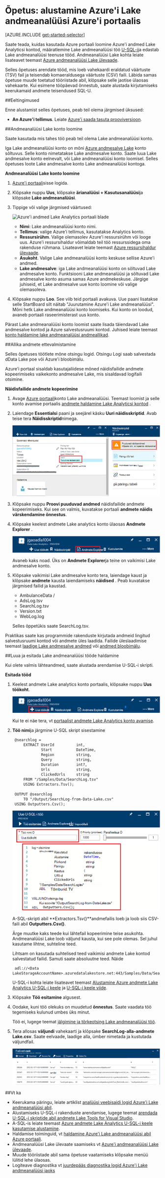 <properties 
   pageTitle="Azure'i Lake andmeanalüüsi Azure'i portaalis alustamine | Azure'i" 
   description="Saate teada, kuidas kasutada Azure portaali Lake andmeanalüüsi konto loomine, Lake andmeanalüüsi töö U-SQL-i abil luua ja esitage töö. " 
   services="data-lake-analytics" 
   documentationCenter="" 
   authors="edmacauley" 
   manager="jhubbard" 
   editor="cgronlun"/>
 
<tags
   ms.service="data-lake-analytics"
   ms.devlang="na"
   ms.topic="hero-article"
   ms.tgt_pltfrm="na"
   ms.workload="big-data" 
   ms.date="10/06/2016"
   ms.author="edmaca"/>

# <a name="tutorial-get-started-with-azure-data-lake-analytics-using-azure-portal"></a>Õpetus: alustamine Azure'i Lake andmeanalüüsi Azure'i portaalis

[AZURE.INCLUDE [get-started-selector](../../includes/data-lake-analytics-selector-get-started.md)]

Saate teada, kuidas kasutada Azure portaali loomine Azure'i andmed Lake Analyticsi kontod, määratlemine Lake andmeanalüüsi töö [U-SQL-i](data-lake-analytics-u-sql-get-started.md)ja edastab Lake andmeanalüüsi teenuse tööd. Andmeanalüüsi Lake kohta leiate lisateavet teemast [Azure andmeanalüüsi Lake ülevaade](data-lake-analytics-overview.md).

Selles õpetuses arendate tööd, mis loeb vahekaardi eraldatud väärtuste (TSV) fail ja teisendab komaeraldusega väärtuste (CSV) faili. Läbida samas õpetuse muude toetatud tööriistade abil, klõpsake selle jaotise ülaosas vahekaarte. Kui esimene tööpäevad õnnestub, saate alustada kirjutamiseks keerukamaid andmete teisendused SQL-U.

##<a name="prerequisites"></a>Eeltingimused

Enne alustamist selles õpetuses, peab teil olema järgmised üksused:

- **An Azure'i tellimus**. Leiate [Azure'i saada tasuta prooviversioon](https://azure.microsoft.com/pricing/free-trial/).

##<a name="create-data-lake-analytics-account"></a>Andmeanalüüsi Lake konto loomine

Saate kasutada mis tahes töö peab teil olema Lake andmeanalüüsi konto.

Iga Lake andmeanalüüsi konto on mõni [Azure andmesalve Lake]() konto sõltuvus.  Selle konto nimetatakse Lake andmesalve konto.  Saate luua Lake andmesalve konto eelnevalt, või Lake andmeanalüüsi konto loomisel. Selles õpetuses loote Lake andmesalve konto Lake andmeanalüüsi kontoga.

**Andmeanalüüsi Lake konto loomine**

1. [Azure'i portaali](https://portal.azure.com)sisse logida.
2. Klõpsake nuppu **Uus**, klõpsake **ärianalüüsi + Kasutusanalüüsi**ja klõpsake **Lake andmeanalüüsi**.
3. Tippige või valige järgmised väärtused:

    ![Azure'i andmed Lake Analytics portaali blade](./media/data-lake-analytics-get-started-portal/data-lake-analytics-portal-create-adla.png)

    - **Nimi**: Lake andmeanalüüsi konto nimi.
    - **Tellimus**: valige Azure'i tellimus, kasutatakse Analytics konto.
    - **Ressursirühm**. Valige olemasolev Azure'i ressursirühm või looge uus. Azure'i ressursihaldur võimaldab teil töö ressurssidega oma rakenduse rühmana. Lisateavet leiate teemast [Azure ressursihaldur ülevaade](resource-group-overview.md). 
    - **Asukoht**. Valige Lake andmeanalüüsi konto keskuse sellise Azure'i andmed. 
    - **Lake andmesalve**: iga Lake andmeanalüüsi konto on sõltuvad Lake andmesalve konto. Funktsiooni Lake andmeanalüüsi ja sõltuvad Lake andmesalve konto asuma samas Azure andmekeskuse. Järgige juhiseid, et Lake andmesalve uue konto loomine või valige olemasoleva.

8. Klõpsake nuppu **Loo**. See viib teid portaali avakuva. Uue paani lisatakse selle StartBoard silt näitab "Juurutamine Azure'i Lake andmeanalüüsi". Mõni hetk Lake andmeanalüüsi konto loomiseks. Kui konto on loodud, avaneb portaali raseerimisterast uus konto.

Pärast Lake andmeanalüüsi konto loomist saate lisada täiendavad Lake andmesalve kontod ja Azure salvestusruumi kontod. Juhised leiate teemast [konto haldamine lake andmeanalüüsi andmeallikad](data-lake-analytics-manage-use-portal.md#manage-account-data-sources).

##<a name="prepare-source-data"></a>Allika andmete ettevalmistamine

Selles õpetuses töötlete mõne otsingu logid.  Otsingu Logi saab salvestada dData Lake poe või Azure'i bloobimälu. 

Azure'i portaal sisaldab kasutajaliidese mõned näidisfailide andmete kopeerimiseks vaikekonto andmesalve Lake, mis sisaldavad logifaili otsimine.

**Näidisfailide andmete kopeerimine**

1. Avage [Azure portaali](https://portal.azure.com)konto Lake andmeanalüüsi.  Teemast loomist ja selle konto avamise portaalis [andmete haldamine Lake Analyticsi kontod](data-lake-analytics-get-started-portal.md#manage-accounts) .
3. Laiendage **Essentialsi** paani ja seejärel käsku **Uuri näidisskriptid**. Avab teise tera **Näidisskriptid**nimega.

    ![Azure'i andmed Lake Analytics portaali valimi skript](./media/data-lake-analytics-get-started-portal/data-lake-analytics-portal-sample-scripts.png)

4. Klõpsake nuppu **Proovi puuduvad andmed** näidisfailide andmete kopeerimiseks. Kui see on valmis, kuvatakse portaali **andmete näidis värskendamine õnnestus**.
7. Klõpsake keelest andmete Lake analytics konto ülaosas **Andmete Explorer** . 

    ![Azure'i andmed Lake Analytics andmete Exploreri nupp](./media/data-lake-analytics-get-started-portal/data-lake-analytics-data-explorer-button.png)

    Avaneb kaks noad. Üks on **Andmete Explorer**ja teine on vaikimisi Lake andmesalve konto.
8. Klõpsake vaikimisi Lake andmesalve konto tera, laiendage kaust ja klõpsake **andmete** kausta laiendamiseks **näidised** . Peab kuvatakse järgmised failid ja kaustad.

    - AmbulanceData /
    - AdsLog.tsv
    - SearchLog.tsv
    - Version.txt
    - WebLog.log
    
    Selles õppetükis saate SearchLog.tsv.

Praktikas saate kas programmide rakenduste kirjutada andmeid lingitud salvestusruumi kontod või andmete üles laadida. Failide üleslaadimise teemast [laadige Lake andmesalve andmed](data-lake-analytics-manage-use-portal.md#upload-data-to-adls) või [andmed bloobimälu](data-lake-analytics-manage-use-portal.md#upload-data-to-wasb).

##<a name="create-and-submit-data-lake-analytics-jobs"></a>Luua ja esitada Lake andmeanalüüsi tööde haldamine

Kui olete valmis lähteandmed, saate alustada arendamise U-SQL-i skripti.  

**Esitada tööd**

1. Keelest andmete Lake analytics konto portaalis, klõpsake nuppu **Uus töökoht**. 

    ![Azure'i andmed Lake analüüsi nupp uus töö](./media/data-lake-analytics-get-started-portal/data-lake-analytics-new-job-button.png)

    Kui te ei näe tera, vt [portaalist andmete Lake Analytics konto avamise](data-lake-analytics-manage-use-portal.md#access-adla-account).
2. **Töö nimi**ja järgmine U-SQL skript sisestamine

        @searchlog =
            EXTRACT UserId          int,
                    Start           DateTime,
                    Region          string,
                    Query           string,
                    Duration        int?,
                    Urls            string,
                    ClickedUrls     string
            FROM "/Samples/Data/SearchLog.tsv"
            USING Extractors.Tsv();
        
        OUTPUT @searchlog   
            TO "/Output/SearchLog-from-Data-Lake.csv"
        USING Outputters.Csv();

    ![Looge Azure'i andmed Lake Analytics U-SQL-tööde haldamine](./media/data-lake-analytics-get-started-portal/data-lake-analytics-new-job.png)

    A-SQL-skripti abil **Extractors.Tsv()**andmefailis loeb ja loob siis CSV-faili abil **Outputters.Csv()**. 
    
    Ärge muutke kaks teede kui lähtefail kopeerimine teise asukohta.  Andmeanalüüsi Lake loob väljund kausta, kui see pole olemas.  Sel juhul kasutame lihtne, suhteline teed.  
    
    Lihtsam on kasutada suhtelised teed vaikimisi andmete Lake kontod salvestatud failid. Samuti saate absoluutne teed.  Näide 
    
        adl://<Data LakeStorageAccountName>.azuredatalakestore.net:443/Samples/Data/SearchLog.tsv
      

    U-SQL-i kohta leiate lisateavet teemast [Alustamine Azure andmete Lake Analytics U-SQL-i keele](data-lake-analytics-u-sql-get-started.md) ja [U-SQL-i keele viide](http://go.microsoft.com/fwlink/?LinkId=691348).
     
3. Klõpsake **Töö esitamine** algusest.   
4. Oodake, kuni töö olekuks on muudetud **õnnestus**. Saate vaadata töö tegemiseks kulunud umbes üks minut.
    
    Töö ei, lugege teemat [jälgimine ja tõrkeotsing Lake andmeanalüüsi töö](data-lake-analytics-monitor-and-troubleshoot-jobs-tutorial.md).

5. Tera allosas **väljundi** vahekaarti ja klõpsake **SearchLog-alla-andmete Lake.csv**. Saate eelvaade, laadige alla, ümber nimetada ja kustutada väljundfail.

    ![Azure'i andmed Lake Analytics töö väljund failiatribuutide](./media/data-lake-analytics-get-started-portal/data-lake-analytics-output-file-properties.png)


##<a name="see-also"></a>Vt ka

- Keerukama päringu, leiate artiklist [analüüsi veebisaidi logid Azure'i Lake andmeanalüüsi abil](data-lake-analytics-analyze-weblogs.md).
- Alustamiseks U-SQL-i rakenduste arendamise, lugege teemat [arendada U-SQL-i skriptide abil andmete Lake Tools for Visual Studio](data-lake-analytics-data-lake-tools-get-started.md).
- A-SQL-is leiate teemast [Azure andmete Lake Analytics U-SQL-i keele kasutamise alustamine](data-lake-analytics-u-sql-get-started.md).
- Haldamise toiminguid, vt [haldamine Azure'i Lake andmeanalüüsi abil Azure portaali](data-lake-analytics-manage-use-portal.md).
- Andmeanalüüsi Lake ülevaate saamiseks vt [Azure'i andmeanalüüsi Lake ülevaade](data-lake-analytics-overview.md).
- Muude tööriistade abil sama õpetuse vaatamiseks klõpsake menüü lülitid lehe ülaosas.
- Logiteave diagnostika vt [juurdepääs diagnostika logid Azure'i Lake andmeanalüüsi jaoks](data-lake-analytics-diagnostic-logs.md)
